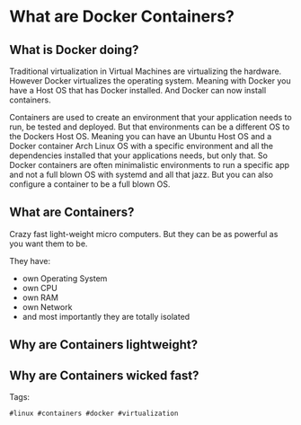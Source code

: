 # What are Docker Containers?

## What is Docker doing?

Traditional virtualization in Virtual Machines are virtualizing the hardware. However Docker virtualizes the operating system. Meaning with Docker you have a Host OS that has Docker installed. And Docker can now install containers. 


Containers are used to create an environment that your application needs to run, be tested and deployed. But that environments can be a different OS to the Dockers Host OS. Meaning you can have an Ubuntu Host OS and a Docker container Arch Linux OS with a specific environment and all the dependencies installed that your applications needs, but only that. So Docker containers are often minimalistic environments to run a specific app and not a full blown OS with systemd and all that jazz. But you can also configure a container to be a full blown OS.

## What are Containers?

Crazy fast light-weight micro computers. But they can be as powerful as you want them to be.

They have:
* own Operating System
* own CPU
* own RAM
* own Network
* and most importantly they are totally isolated

## Why are Containers lightweight? 

## Why are Containers wicked fast?

Tags:

    #linux #containers #docker #virtualization
